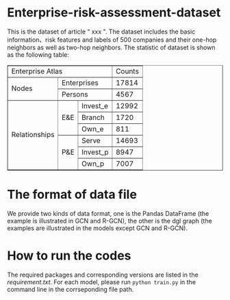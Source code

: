 # Enterprise-risk-assessment-dataset
This is the dataset of article “ xxx ". The dataset includes the basic information、risk features and labels of 500 companies and their one-hop neighbors as well as two-hop neighbors. The statistic of dataset is shown as the following table:


<table  border="1" >
  <tr ><td colspan="3">Enterprise Atlas</td><td>Counts</td>
	</tr>
  <tr ><td rowspan="2">Nodes </td><td colspan="2">Enterprises</td><td >17814</td>
	</tr>
  <tr ><td colspan="2">Persons</td><td>4567</td>
	</tr>
  <tr ><td rowspan="6">Relationships</td><td rowspan="3">E&E</td><td>Invest_e</td><td>12992</td>
	</tr>
  <tr ><td>Branch</td><td>1720</td> 
	</tr>
  <tr ><td>Own_e</td><td>811</td>
	</tr>
  <tr ><td rowspan="3">P&E</td><td>Serve</td><td>14693</td>
	</tr>
  <tr ><td>Invest_p</td><td>8947</td>
	</tr>
  <tr ><td>Own_p</td><td>7007</td>
  </tr>
</table>

# The format of data file
We provide two kinds of data format, one is the Pandas DataFrame (the example is illustrated in GCN and R-GCN), the other is the dgl graph (the examples are illustrated in the models except GCN and R-GCN).


# How to run the codes
The required packages and corresponding versions are listed in the *requirement.txt*.
For each model, please run  `python train.py` in the command line in the corrseponding file path.
